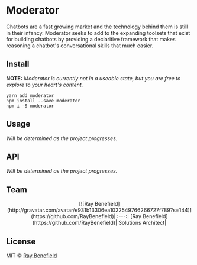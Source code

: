 # Moderator

Chatbots are a fast growing market and the technology behind them is still in their infancy. Moderator seeks to add to the expanding toolsets that exist for building chatbots by providing a declaritive framework that makes reasoning a chatbot's conversational skills that much easier.


## Install

**NOTE:** *Moderator is currently not in a useable state, but you are free to explore to your heart's content.*
```
yarn add moderator
npm install --save moderator
npm i -S moderator
```


## Usage

*Will be determined as the project progresses.*


## API

*Will be determined as the project progresses.*


## Team

<center>
[![Ray Benefield](http://gravatar.com/avatar/e931b13306ea1022549766266727f789?s=144)](https://github.com/RayBenefield)|
:---:|
[Ray Benefield](https://github.com/RayBenefield)|
Solutions Architect|
</center>


## License

MIT © [Ray Benefield](https://github.com/RayBenefield)
